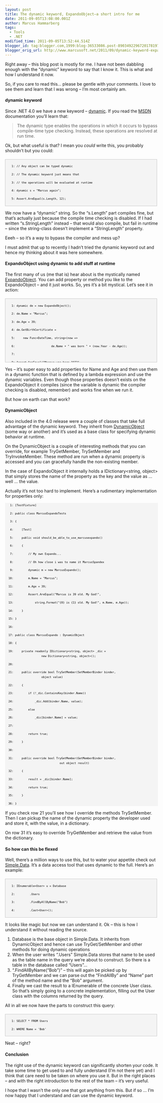 ```yaml
---
layout: post
title: The dynamic keyword, ExpandoObject–a short intro for me
date: 2011-09-05T13:08:00.001Z
author: Marcus Hammarberg
tags:
  - Tools
  - .NET
modified_time: 2011-09-05T13:52:44.514Z
blogger_id: tag:blogger.com,1999:blog-36533086.post-8903492296720178197
blogger_orig_url: http://www.marcusoft.net/2011/09/dynamic-keyword-expandoobjecta-short.html
---
```




Right away – this blog post is mostly for me. I have not been dabbling
enough with the “dynamic” keyword to say that I know it. This is what
and how I understand it now.

So, if you care to read this… please be gentle with your comments. I
love to see them and learn that I was wrong – I’m most certainly am.

#### dynamic keyword

Since .NET 4.0 we have a new keyword –
<a href="http://msdn.microsoft.com/en-us/library/dd264741.aspx"
target="_blank">dynamic</a>. If you read the
<a href="http://msdn.microsoft.com/" target="_blank">MSDN</a>
documentation you’ll learn that:

> The dynamic type enables the operations in which it occurs to bypass
> compile-time type checking. Instead, these operations are resolved at
> run time.

Ok, but what useful is that? I mean you *could* write this, you
probably shouldn’t but you could:

<div id="codeSnippetWrapper"
style="border-bottom: silver 1px solid; text-align: left; border-left: silver 1px solid; padding-bottom: 4px; line-height: 12pt; background-color: #f4f4f4; margin: 20px 0px 10px; padding-left: 4px; width: 97.5%; padding-right: 4px; font-family: 'Courier New', courier, monospace; direction: ltr; max-height: 200px; font-size: 8pt; overflow: auto; border-top: silver 1px solid; cursor: text; border-right: silver 1px solid; padding-top: 4px">

<div id="codeSnippet"
style="border-bottom-style: none; text-align: left; padding-bottom: 0px; line-height: 12pt; background-color: #f4f4f4; border-left-style: none; padding-left: 0px; width: 100%; padding-right: 0px; font-family: 'Courier New', courier, monospace; direction: ltr; border-top-style: none; color: black; border-right-style: none; font-size: 8pt; overflow: visible; padding-top: 0px">

```
   1: // Any object can be typed dynamic
```

```
   2: // The dynamic keyword just means that
```

```
   3: // the operations will be evaluated at runtime
```

```
   4: dynamic s = "Marcus again";
```

```
   5: Assert.AreEqual(s.Length, 12);
```

</div>

</div>

We now have a “dynamic” string. So the “s.Length” part compiles fine,
but that’s actually just because the compile time checking is disabled.
If I had written “s.StringLength” instead – that would also compile, but
fail in runtime – since the string-class doesn’t implement a
“StringLength” property.

Eeeh – so it’s a way to bypass the compiler and mess up?

I must admit that up to recently I hadn’t tried the dynamic keyword out
and hence my thinking about it was here somewhere.

#### ExpandoObject using dynamic to add stuff at runtime

The first many of us (me that is) hear about is the mystically named <a
href="http://msdn.microsoft.com/en-us/library/system.dynamic.expandoobject.aspx"
target="_blank">ExpandoObject</a>. You can add property or method you
like to the ExpandoObject – and it just works. So, yes it’s a bit
mystical. Let’s see it in action:

<div id="codeSnippetWrapper"
style="border-bottom: silver 1px solid; text-align: left; border-left: silver 1px solid; padding-bottom: 4px; line-height: 12pt; background-color: #f4f4f4; margin: 20px 0px 10px; padding-left: 4px; width: 97.5%; padding-right: 4px; font-family: 'Courier New', courier, monospace; direction: ltr; max-height: 200px; font-size: 8pt; overflow: auto; border-top: silver 1px solid; cursor: text; border-right: silver 1px solid; padding-top: 4px">

<div id="codeSnippet"
style="border-bottom-style: none; text-align: left; padding-bottom: 0px; line-height: 12pt; background-color: #f4f4f4; border-left-style: none; padding-left: 0px; width: 100%; padding-right: 0px; font-family: 'Courier New', courier, monospace; direction: ltr; border-top-style: none; color: black; border-right-style: none; font-size: 8pt; overflow: visible; padding-top: 0px">

```
   1: dynamic de = new ExpandoObject();
```

```
   2: de.Name = "Marcus";
```

```
   3: de.Age = 39;
```

```
   4: de.GetBirthCertificate =
```

```
   5:     new Func<DateTime, string>(now =>
```

```
   6:                      de.Name + " was born " + (now.Year - de.Age));
```

```
   7: 
```

```
   8: Assert.AreEqual("Marcus was born 1972",
                                de.GetBirthCertificate(DateTime.Now));
```

</div>

</div>

Yes – it’s super easy to add properties for Name and Age and then use
them in a dynamic function that is defined by a lambda expression and
use the dynamic variables. Even though those properties doesn’t exists
on the ExpandoObject it compiles (since the variable is dynamic the
compiler checking is disabled, remember) and works fine when we run it.

But how on earth can that work?

#### DynamicObject

Also included in the 4.0 release were a couple of classes that take full
advantage of the dynamic keyword. They inherit from <a
href="http://msdn.microsoft.com/en-us/library/system.dynamic.dynamicobject.aspx"
target="_blank">DynamicObject</a> (some way or another) and it’s used as
a base class for specifying dynamic behavior at runtime.

On the DynamicObject is a couple of interesting methods that you can
override, for example TryGetMember, TrySetMember and TryInvokeMember.
These method are run when a dynamic property is accessed and you can
gracefully handle the non-existing member.

In the case of ExpandoObject it internally holds a IDictionary\<string,
object\> that simply stores the name of the property as the key and the
value as ... well … the value.

Actually it’s not too hard to implement. Here’s a rudimentary
implementation for properties only:

<div id="codeSnippetWrapper">

<div id="codeSnippet"
style="border-bottom-style: none; text-align: left; padding-bottom: 0px; line-height: 12pt; background-color: #f4f4f4; border-left-style: none; padding-left: 0px; width: 100%; padding-right: 0px; font-family: 'Courier New', courier, monospace; direction: ltr; border-top-style: none; color: black; border-right-style: none; font-size: 8pt; overflow: visible; padding-top: 0px">

```
   1: [TestFixture]
```

```
   2: public class MarcusExpandoTests
```

```
   3: {
```

```
   4:     [Test]
```

```
   5:     public void should_be_able_to_use_marcusexpando()
```

```
   6:     {
```

```
   7:         // My own Expando...
```

```
   8:         // Oh how close i was to name it MarcusSpandex
```

```
   9:         dynamic m = new MarcusExpando();
```

```
  10:         m.Name = "Marcus";
```

```
  11:         m.Age = 39;
```

```
  12:         Assert.AreEqual("Marcus is 39 old. My God!",
```

```
  13:             string.Format("{0} is {1} old. My God!", m.Name, m.Age));
```

```
  14:     }
```

```
  15: }
```

```
  16: 
```

```
  17: public class MarcusExpando : DynamicObject
```

```
  18: {
```

```
  19:     private readonly IDictionary<string, object> _dic =
                      new Dictionary<string, object>();
```

```
  20: 
```

```
  21:     public override bool TrySetMember(SetMemberBinder binder,
                      object value)
```

```
  22:     {
```

```
  23:         if (!_dic.ContainsKey(binder.Name))
```

```
  24:             _dic.Add(binder.Name, value);
```

```
  25:         else
```

```
  26:             _dic[binder.Name] = value;
```

```
  27: 
```

```
  28:         return true;
```

```
  29:     }
```

```
  30: 
```

```
  31:     public override bool TryGetMember(GetMemberBinder binder,
                                 out object result)
```

```
  32:     {
```

```
  33:         result = _dic[binder.Name];
```

```
  34:         return true;
```

```
  35:     }
```

```
  36: }
```

</div>

</div>

If you check row 21 you’ll see how I override the methods TrySetMember.
Then I can pickup the name of the dynamic property the developer used
and store it, with the value, in a dictionary.

On row 31 it’s easy to override TryGetMember and retrieve the value from
the dictionary.

#### So how can this be flexed

Well, there’s a million ways to use this, but to water your appetite
check out
<a href="https://github.com/markrendle/Simple.Data/wiki/Finding-data"
target="_blank">Simple.Data</a>. It’s a data access tool that uses
dynamic to the full. Here’s an example:

<div id="codeSnippetWrapper"
style="border-bottom: silver 1px solid; text-align: left; border-left: silver 1px solid; padding-bottom: 4px; line-height: 12pt; background-color: #f4f4f4; margin: 20px 0px 10px; padding-left: 4px; width: 97.5%; padding-right: 4px; font-family: 'Courier New', courier, monospace; direction: ltr; max-height: 200px; font-size: 8pt; overflow: auto; border-top: silver 1px solid; cursor: text; border-right: silver 1px solid; padding-top: 4px">

<div id="codeSnippet"
style="border-bottom-style: none; text-align: left; padding-bottom: 0px; line-height: 12pt; background-color: #f4f4f4; border-left-style: none; padding-left: 0px; width: 100%; padding-right: 0px; font-family: 'Courier New', courier, monospace; direction: ltr; border-top-style: none; color: black; border-right-style: none; font-size: 8pt; overflow: visible; padding-top: 0px">

```
   1: IEnumerable<User> u = Database
```

```
   2:         .Users
```

```
   3:         .FindByAllByName("Bob")
```

```
   4:         .Cast<User>();
```

</div>

</div>

It looks like magic but now we can understand it. Ok – this is how I
understand it without reading the source.

1. Database is the base object in Simple.Data. It inherits from
    DynamicObject and hence can use TryGet/SetMember and other methods
    for doing dynamic operations
2. When the user writes “.Users” Simple.Data stores that name to be
    used as the table name in the query we’re about to construct. So
    there is a table in the database called “Users”…
3. “.FindAllByName(“Bob”)” – this will again be picked up by
    TryGetMember and we can parse out the “FindAllBy” and “Name” part of
    the method name and the “Bob” argument.
4. Finally we cast the result to a IEnumerable of the concrete User
    class. So that’s simply going to a concrete implementation, filling
    out the User class with the columns returned by the query.

All in all we now have the parts to construct this query:

<div id="codeSnippetWrapper"
style="border-bottom: silver 1px solid; text-align: left; border-left: silver 1px solid; padding-bottom: 4px; line-height: 12pt; background-color: #f4f4f4; margin: 20px 0px 10px; padding-left: 4px; width: 97.5%; padding-right: 4px; font-family: 'Courier New', courier, monospace; direction: ltr; max-height: 200px; font-size: 8pt; overflow: auto; border-top: silver 1px solid; cursor: text; border-right: silver 1px solid; padding-top: 4px">

<div id="codeSnippet"
style="border-bottom-style: none; text-align: left; padding-bottom: 0px; line-height: 12pt; background-color: #f4f4f4; border-left-style: none; padding-left: 0px; width: 100%; padding-right: 0px; font-family: 'Courier New', courier, monospace; direction: ltr; border-top-style: none; color: black; border-right-style: none; font-size: 8pt; overflow: visible; padding-top: 0px">

```
   1: SELECT * FROM Users
```

```
   2: WHERE Name = 'Bob'
```

</div>

</div>

Neat – right?

#### Conclusion

The right use of the dynamic keyword can significantly shorten your
code. It take some time to get used to and fully understand (I’m not
there yet) and I think that care need to be taken on where you use it.
But in the right places – and with the right introduction to the rest of
the team – it’s very useful.

I hope that I wasn’t the only one that got anything from this. But if so
… I’m now happy that I understand and can use the dynamic keyword.
